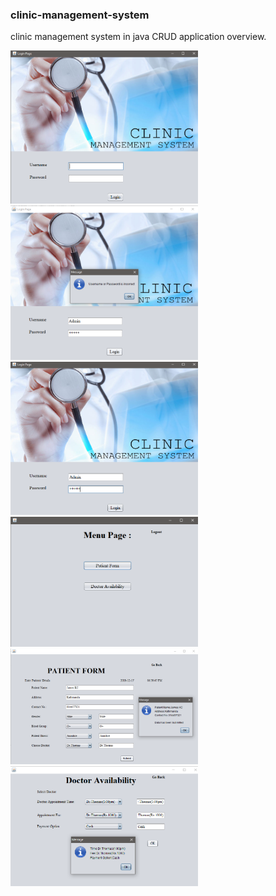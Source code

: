 ### clinic-management-system
clinic management system in java CRUD application overview.


<img align ="left " width="300" src="https://github.com/Deepangshi/clinic-management-system/blob/main/systemphase/first.png" />   
<img align ="left " width="300" src="https://github.com/Deepangshi/clinic-management-system/blob/main/systemphase/second.png" />
<img align ="left " width="300" src="https://github.com/Deepangshi/clinic-management-system/blob/main/systemphase/third.png" />
<img align ="left " width="300" src="https://github.com/Deepangshi/clinic-management-system/blob/main/systemphase/fourth.png" />
<img align ="left " width="300" src="https://github.com/Deepangshi/clinic-management-system/blob/main/systemphase/fifth.png" />
<img align ="left " width="300" src="https://github.com/Deepangshi/clinic-management-system/blob/main/systemphase/sixth.png" />
